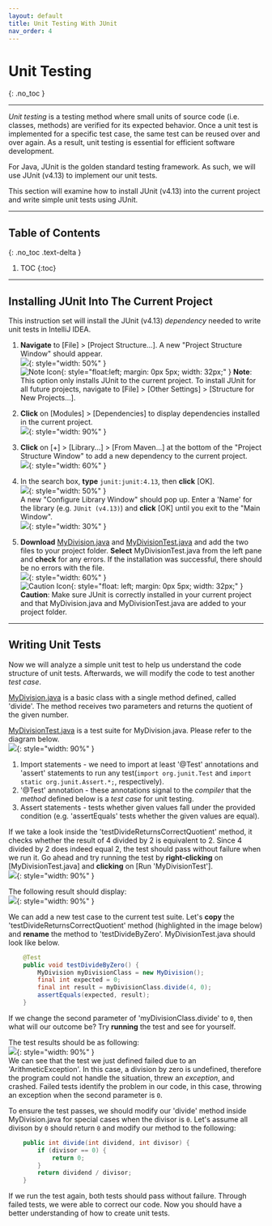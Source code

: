 ```yaml
---
layout: default
title: Unit Testing With JUnit
nav_order: 4
---
```


# Unit Testing
{: .no_toc }


---

*Unit testing* is a testing method where small units of source code (i.e. classes, methods) are verified for its expected behavior. Once a unit test is implemented for a specific test case, the same test can be reused over and over again. As a result, unit testing is essential for efficient software development.

For Java, JUnit is the golden standard testing framework. As such, we will use JUnit \(v4.13\) to implement our unit tests.

This section will examine how to install JUnit \(v4.13\) into the current project and write simple unit tests using JUnit.

---

## Table of Contents
{: .no_toc .text-delta }

1. TOC
{:toc}

---

## Installing JUnit Into The Current Project
This instruction set will install the JUnit \(v4.13\) *dependency* needed to write unit tests in IntelliJ IDEA.

1. **Navigate** to \[File\] > \[Project Structure...\]. A new "Project Structure Window" should appear.<br>
![](https://github.com/seungho0106/Documentation/blob/gh-pages/assets/images/unittest/unittest01.png?raw=true){: style="width: 50%" }<br>
![Note Icon](https://github.com/seungho0106/Documentation/blob/gh-pages/assets/images/note-icon.png?raw=true){: style="float:left; margin: 0px 5px; width: 32px;" }
**Note**: This option only installs JUnit to the current project. To install JUnit for all future projects, navigate to \[File\] > \[Other Settings\] > \[Structure for New Projects...\].<br>

2. **Click** on \[Modules\] > \[Dependencies\] to display dependencies installed in the current project.<br>
![](https://github.com/seungho0106/Documentation/blob/gh-pages/assets/images/unittest/unittest02.png?raw=true){: style="width: 90%" }<br>

3. **Click** on \[+\] > \[Library...\] > \[From Maven...\] at the bottom of the "Project Structure Window" to add a new dependency to the current project.<br>
![](https://github.com/seungho0106/Documentation/blob/gh-pages/assets/images/unittest/unittest03.png?raw=true){: style="width: 60%" }<br>

4. In the search box, **type** `junit:junit:4.13`, then **click** \[OK\].<br>
![](https://github.com/seungho0106/Documentation/blob/gh-pages/assets/images/unittest/unittest04.png?raw=true){: style="width: 50%" }<br>
A new "Configure Library Window" should pop up. Enter a 'Name' for the library \(e.g. `JUnit (v4.13)`\) and **click** \[OK\] until you exit to the "Main Window".<br>
![](https://github.com/seungho0106/Documentation/blob/gh-pages/assets/images/unittest/unittest05.png?raw=true){: style="width: 30%" }<br>

5. **Download** <a href="https://raw.githubusercontent.com/seungho0106/Documentation/gh-pages/assets/images/unittest/MyDivision.java" download>MyDivision.java</a> and <a href="https://raw.githubusercontent.com/seungho0106/Documentation/gh-pages/assets/images/unittest/MyDivisionTest.java" download>MyDivisionTest.java</a> and add the two files to your project folder. **Select** MyDivisionTest.java from the left pane and **check** for any errors. If the installation was successful, there should be no errors with the file.<br>
![](https://github.com/seungho0106/Documentation/blob/gh-pages/assets/images/unittest/unittest06.png?raw=true){: style="width: 60%" }<br>
![Caution Icon](https://github.com/seungho0106/Documentation/blob/gh-pages/assets/images/caution-icon.png?raw=true){: style="float: left; margin: 0px 5px; width: 32px;" }
**Caution**: Make sure JUnit is correctly installed in your current project and that MyDivision.java and MyDivisionTest.java are added to your project folder. <br>

---

## Writing Unit Tests
Now we will analyze a simple unit test to help us understand the code structure of unit tests. Afterwards, we will modify the code to test another *test case*.<br>

<a href="https://raw.githubusercontent.com/seungho0106/Documentation/gh-pages/assets/images/unittest/MyDivision.java" download>MyDivision.java</a> is a basic class with a single method defined, called 'divide'. The method receives two parameters and returns the quotient of the given number.

<a href="https://raw.githubusercontent.com/seungho0106/Documentation/gh-pages/assets/images/unittest/MyDivisionTest.java" download>MyDivisionTest.java</a> is a test suite for MyDivision.java. Please refer to the diagram below.<br>
![](https://github.com/seungho0106/Documentation/blob/gh-pages/assets/images/unittest/unittest07.png?raw=true){: style="width: 90%" }<br>
1. Import statements - we need to import at least '@Test' annotations and 'assert' statements to run any test\(`import org.junit.Test` and `import static org.junit.Assert.*;`, respectively\).
2. '@Test' annotation - these annotations signal to the *compiler* that the *method* defined below is a *test case* for unit testing.
3. Assert statements - tests whether given values fall under the provided condition (e.g. 'assertEquals' tests whether the given values are equal).

If we take a look inside the 'testDivideReturnsCorrectQuotient' method, it checks whether the result of 4 divided by 2 is equivalent to 2. Since 4 divided by 2 does indeed equal 2, the test should pass without failure when we run it. Go ahead and try running the test by **right-clicking** on \[MyDivisionTest.java\] and **clicking** on \[Run 'MyDivisionTest'\].<br>
![](https://github.com/seungho0106/Documentation/blob/gh-pages/assets/images/unittest/unittest08.png?raw=true){: style="width: 90%" }<br>

The following result should display:<br>
![](https://github.com/seungho0106/Documentation/blob/gh-pages/assets/images/unittest/unittest09.png?raw=true){: style="width: 90%" }<br>


We can add a new test case to the current test suite. Let's **copy** the 'testDivideReturnsCorrectQuotient' method \(highlighted in the image below\) and **rename** the method to 'testDivideByZero'. MyDivisionTest.java should look like below.<br>
```Java
    @Test
    public void testDivideByZero() {
        MyDivision myDivisionClass = new MyDivision();
        final int expected = 0;
        final int result = myDivisionClass.divide(4, 0);
        assertEquals(expected, result);
    }
```

If we change the second parameter of 'myDivisionClass.divide' to `0`, then what will our outcome be? Try **running** the test and see for yourself.

The test results should be as following:<br>
![](https://github.com/seungho0106/Documentation/blob/gh-pages/assets/images/unittest/unittest10.png?raw=true){: style="width: 90%" }<br>
We can see that the test we just defined failed due to an 'ArithmeticException'. In this case, a division by zero is undefined, therefore the program could not handle the situation, threw an *exception*, and crashed. Failed tests identify the problem in our code, in this case, throwing an exception when the second parameter is `0`.

To ensure the test passes, we should modify our 'divide' method inside MyDivision.java for special cases when the divisor is `0`. Let's assume all divison by `0` should return `0` and modify our method to the following:
```Java
	public int divide(int dividend, int divisor) {
		if (divisor == 0) {
			return 0;
		}
        return dividend / divisor;
    }
```
If we run the test again, both tests should pass without failure. Through failed tests, we were able to correct our code. Now you should have a better understanding of how to create unit tests.

